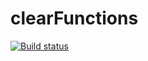 # clearFunctions
[![Build status](https://ci.appveyor.com/api/projects/status/gp43auejheqdkxtl?svg=true)](https://ci.appveyor.com/project/blackseliger/clearfunctions)
